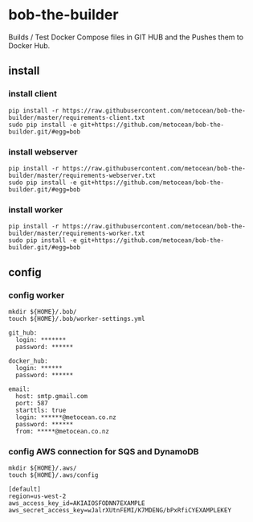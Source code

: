 # bob-the-builder
Builds / Test Docker Compose files in GIT HUB and the Pushes them to Docker Hub.  

## install

### install client
```
pip install -r https://raw.githubusercontent.com/metocean/bob-the-builder/master/requirements-client.txt
sudo pip install -e git+https://github.com/metocean/bob-the-builder.git/#egg=bob
```

### install webserver
```
pip install -r https://raw.githubusercontent.com/metocean/bob-the-builder/master/requirements-webserver.txt
sudo pip install -e git+https://github.com/metocean/bob-the-builder.git/#egg=bob
```

### install worker
```
pip install -r https://raw.githubusercontent.com/metocean/bob-the-builder/master/requirements-worker.txt
sudo pip install -e git+https://github.com/metocean/bob-the-builder.git/#egg=bob
```

## config
### config worker
```
mkdir ${HOME}/.bob/
touch ${HOME}/.bob/worker-settings.yml
```
```
git_hub:
  login: *******
  password: ******

docker_hub:
  login: ******
  password: ******

email:
  host: smtp.gmail.com
  port: 587
  starttls: true
  login: ******@metocean.co.nz
  password: ******
  from: *****@metocean.co.nz
```

### config AWS connection for SQS and DynamoDB
```
mkdir ${HOME}/.aws/
touch ${HOME}/.aws/config
```
```
[default]
region=us-west-2
aws_access_key_id=AKIAIOSFODNN7EXAMPLE
aws_secret_access_key=wJalrXUtnFEMI/K7MDENG/bPxRfiCYEXAMPLEKEY
```
